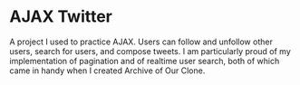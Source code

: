 # AJAX Twitter

A project I used to practice AJAX. Users can follow and unfollow other users, search for users, and compose tweets. I am particularly proud of my implementation of pagination and of realtime user search, both of which came in handy when I created Archive of Our Clone. 
